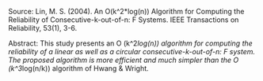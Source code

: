 Source: Lin, M. S. (2004). An O(k^2*log(n)) Algorithm for Computing the Reliability of Consecutive-k-out-of-n: F Systems. IEEE Transactions on Reliability, 53(1), 3-6.

Abstract: This study presents an O (k^2*log(n)) algorithm for computing the reliability of a linear as well as a circular consecutive-k-out-of-n: F system. The proposed algorithm is more efficient and much simpler than the O (k^3*log(n/k)) algorithm of Hwang & Wright.
